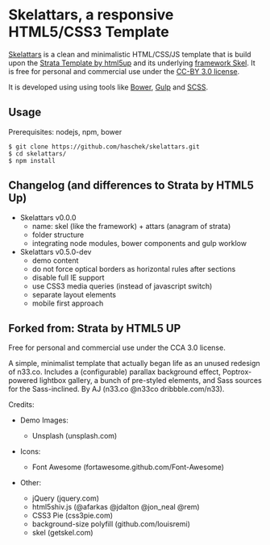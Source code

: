 Skelattars, a responsive HTML5/CSS3 Template
================================================================================

[Skelattars][1] is a clean and minimalistic HTML/CSS/JS template that is build
upon the [Strata Template by html5up][2] and its underlying [framework Skel][3].
It is free for personal and commercial use under the [CC-BY 3.0 license][4].

[1]: http://48augen.de/projects/skelattars.html
[2]: http://html5up.net/strata
[3]: http://getskel.com/
[4]: http://creativecommons.org/licenses/by-sa/3.0/

It is developed using using tools like [Bower][], [Gulp][] and [SCSS][].

[Bower]: http://bower.io/
[Gulp]: http://gulpjs.com/
[SCSS]: http://sass-lang.com/

Usage
--------------------------------------------------------------------------------

Prerequisites: nodejs, npm, bower

    $ git clone https://github.com/haschek/skelattars.git
    $ cd skelattars/
    $ npm install

Changelog (and differences to Strata by HTML5 Up)
--------------------------------------------------------------------------------

* Skelattars v0.0.0
    * name: skel (like the framework) + attars (anagram of strata)
    * folder structure
    * integrating node modules, bower components and gulp worklow
* Skelattars v0.5.0-dev
    * demo content
    * do not force optical borders as horizontal rules after sections
    * disable full IE support
    * use CSS3 media queries (instead of javascript switch)
    * separate layout elements
    * mobile first approach

Forked from: Strata by HTML5 UP
--------------------------------------------------------------------------------

Free for personal and commercial use under the CCA 3.0 license.

A simple, minimalist template that actually began life as an unused redesign of
n33.co. Includes a (configurable) parallax background effect, Poptrox-powered
lightbox gallery, a bunch of pre-styled elements, and Sass sources for the
Sass-inclined. By AJ (n33.co @n33co dribbble.com/n33).

Credits:

* Demo Images:
  * Unsplash (unsplash.com)

* Icons:
  * Font Awesome (fortawesome.github.com/Font-Awesome)

* Other:
  * jQuery (jquery.com)
  * html5shiv.js (@afarkas @jdalton @jon_neal @rem)
  * CSS3 Pie (css3pie.com)
  * background-size polyfill (github.com/louisremi)
  * skel (getskel.com)
